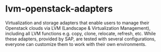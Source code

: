 # lvm-openstack-adapters
Virtualization and storage adapters that enable users to manage their Openstack clouds via LVM (Landscape &amp; Virtualization Management), including all LVM functions e.g. copy, clone, relocate, refresh, etc. While these adapters, provided by SAP, are tested with several configurations, everyone can customize them to work with their own environments.
